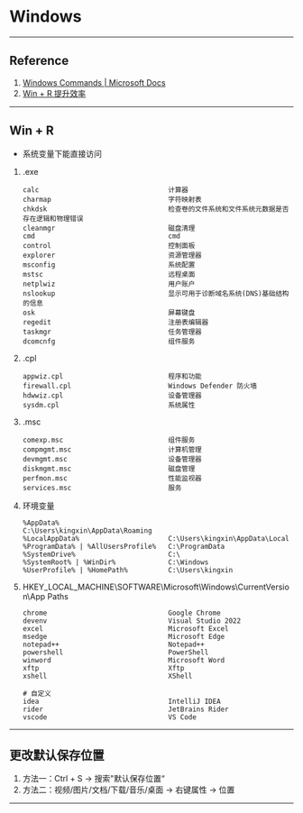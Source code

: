 # Windows

---
## Reference
1. [Windows Commands | Microsoft Docs](https://docs.microsoft.com/zh-cn/windows-server/administration/windows-commands/windows-commands)
2. [Win + R 提升效率](https://blog.csdn.net/u012995964/article/details/52549778)
---
## Win + R
- 系统变量下能直接访问
1. .exe
    ```
    calc                                计算器
    charmap                             字符映射表
    chkdsk                              检查卷的文件系统和文件系统元数据是否存在逻辑和物理错误
    cleanmgr                            磁盘清理
    cmd                                 cmd
    control                             控制面板
    explorer                            资源管理器
    msconfig                            系统配置
    mstsc                               远程桌面
    netplwiz                            用户账户
    nslookup                            显示可用于诊断域名系统(DNS)基础结构的信息
    osk                                 屏幕键盘
    regedit                             注册表编辑器
    taskmgr                             任务管理器
    dcomcnfg                            组件服务
    ```
2. .cpl
    ```
    appwiz.cpl                          程序和功能
    firewall.cpl                        Windows Defender 防火墙
    hdwwiz.cpl                          设备管理器
    sysdm.cpl                           系统属性
    ```
3. .msc
    ```
    comexp.msc                          组件服务
    compmgmt.msc                        计算机管理
    devmgmt.msc                         设备管理器
    diskmgmt.msc                        磁盘管理
    perfmon.msc                         性能监视器
    services.msc                        服务
    ```
4. 环境变量
    ```
    %AppData%                           C:\Users\kingxin\AppData\Roaming
    %LocalAppData%                      C:\Users\kingxin\AppData\Local
    %ProgramData% | %AllUsersProfile%   C:\ProgramData
    %SystemDrive%                       C:\
    %SystemRoot% | %WinDir%             C:\Windows
    %UserProfile% | %HomePath%          C:\Users\kingxin
    ```
5. HKEY_LOCAL_MACHINE\SOFTWARE\Microsoft\Windows\CurrentVersion\App Paths
    ```
    chrome                              Google Chrome
    devenv                              Visual Studio 2022
    excel                               Microsoft Excel
    msedge                              Microsoft Edge
    notepad++                           Notepad++
    powershell                          PowerShell
    winword                             Microsoft Word
    xftp                                Xftp
    xshell                              XShell
    
    # 自定义
    idea                                IntelliJ IDEA
    rider                               JetBrains Rider
    vscode                              VS Code
    ```
---
## 更改默认保存位置
1. 方法一：Ctrl + S → 搜索"默认保存位置“
2. 方法二：视频/图片/文档/下载/音乐/桌面 → 右键属性 → 位置
---
